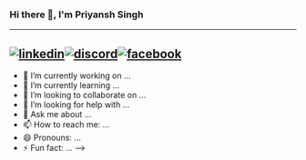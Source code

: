### Hi there 👋, I'm Priyansh Singh
---
[![linkedin](![image](https://user-images.githubusercontent.com/91168597/154909819-3e08a06d-0510-449c-bb9e-54a01eca243f.png)
)][1][![discord](![image](https://user-images.githubusercontent.com/91168597/154909911-087e0fa5-5bcb-440f-9c7c-590b13af8d50.png)
)][2][![facebook](![image](https://user-images.githubusercontent.com/91168597/154910017-1e404445-88eb-4306-8f48-437be5eac887.png)
)][3]
---

- 🔭 I’m currently working on ...
- 🌱 I’m currently learning ...
- 👯 I’m looking to collaborate on ...
- 🤔 I’m looking for help with ...
- 💬 Ask me about ...
- 📫 How to reach me: ...
- 😄 Pronouns: ...
- ⚡ Fun fact: ...
-->


[1]: https://www.linkedin.com/in/priyansh-singh-549487185/
[2]: https://discord.com/invite/zVr7NFd3
[3]: https://www.facebook.com/profile.php?id=100075648721098
